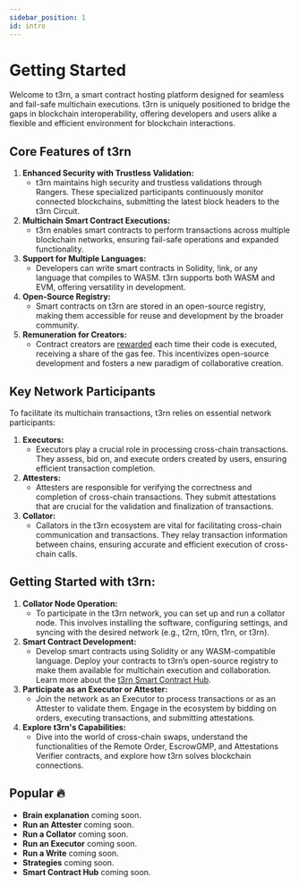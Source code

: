 ```yaml
---
sidebar_position: 1
id: intro
---
```


# Getting Started

Welcome to t3rn, a smart contract hosting platform designed for seamless and fail-safe multichain executions. t3rn is uniquely positioned to bridge the gaps in blockchain interoperability, offering developers and users alike a flexible and efficient environment for blockchain interactions.

## Core Features of t3rn

1. **Enhanced Security with Trustless Validation:**
   - t3rn maintains high security and trustless validations through Rangers. These specialized participants continuously monitor connected blockchains, submitting the latest block headers to the t3rn Circuit.
1. **Multichain Smart Contract Executions:**
   - t3rn enables smart contracts to perform transactions across multiple blockchain networks, ensuring fail-safe operations and expanded functionality.
1. **Support for Multiple Languages:**
   - Developers can write smart contracts in Solidity, !ink, or any language that compiles to WASM. t3rn supports both WASM and EVM, offering versatility in development.
1. **Open-Source Registry:**
   - Smart contracts on t3rn are stored in an open-source registry, making them accessible for reuse and development by the broader community.
1. **Remuneration for Creators:**
   - Contract creators are [rewarded](about_t3rn/token-economics/tokenomics-inflation#gas-fees) each time their code is executed, receiving a share of the gas fee. This incentivizes open-source development and fosters a new paradigm of collaborative creation.

## Key Network Participants

To facilitate its multichain transactions, t3rn relies on essential network participants:

1. **Executors:**
   - Executors play a crucial role in processing cross-chain transactions. They assess, bid on, and execute orders created by users, ensuring efficient transaction completion.
1. **Attesters:**
   - Attesters are responsible for verifying the correctness and completion of cross-chain transactions. They submit attestations that are crucial for the validation and finalization of transactions.
1. **Collator:**
   - Callators in the t3rn ecosystem are vital for facilitating cross-chain communication and transactions. They relay transaction information between chains, ensuring accurate and efficient execution of cross-chain calls.

## Getting Started with t3rn:

1. **Collator Node Operation:**
   - To participate in the t3rn network, you can set up and run a collator node. This involves installing the software, configuring settings, and syncing with the desired network (e.g., t2rn, t0rn, t1rn, or t3rn).
1. **Smart Contract Development:**
   - Develop smart contracts using Solidity or any WASM-compatible language. Deploy your contracts to t3rn’s open-source registry to make them available for multichain execution and collaboration. Learn more about the [t3rn Smart Contract Hub](https://www.notion.so/Docs-Smart-Contract-Hub-b0095284acf14a7faa6a283929b2797d?pvs=21).
1. **Participate as an Executor or Attester:**
   - Join the network as an Executor to process transactions or as an Attester to validate them. Engage in the ecosystem by bidding on orders, executing transactions, and submitting attestations.
1. **Explore t3rn's Capabilities:**
   - Dive into the world of cross-chain swaps, understand the functionalities of the Remote Order, EscrowGMP, and Attestations Verifier contracts, and explore how t3rn solves blockchain connections.

## Popular 🔥

- **Brain explanation** coming soon.
- **Run an Attester** coming soon.
- **Run a Collator** coming soon.
- **Run an Executor** coming soon.
- **Run a Write** coming soon.
- **Strategies** coming soon.
- **Smart Contract Hub** coming soon.
